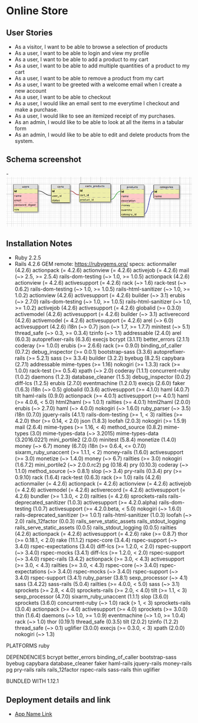 # Online Store

## User Stories

- As a visitor, I want to be able to browse a selection of products
- As a user, I want to be able to login and view my profile
- As a user, I want to be able to add a product to my cart
- As a user, I want to be able to add multiple quantities of a product to my cart
- As a user, I want to be able to remove a product from my cart
- As a user, I want to be greeted with a welcome email when I create a new account
- As a user, I want to be able to checkout
- As a user, I would like an email sent to me everytime I checkout and make a purchase.
- As a user, I would like to see an itemized receipt of my purchases.
- As an admin, I would like to be able to look at all the items in a tabular form
- As an admin, I would like to be able to edit and delete products from the system.

## Schema screenshot

-![Schema](./schema.png)

## Installation Notes

- Ruby 2.2.5
- Rails 4.2.6
GEM
  remote: https://rubygems.org/
  specs:
    actionmailer (4.2.6)
      actionpack (= 4.2.6)
      actionview (= 4.2.6)
      activejob (= 4.2.6)
      mail (~> 2.5, >= 2.5.4)
      rails-dom-testing (~> 1.0, >= 1.0.5)
    actionpack (4.2.6)
      actionview (= 4.2.6)
      activesupport (= 4.2.6)
      rack (~> 1.6)
      rack-test (~> 0.6.2)
      rails-dom-testing (~> 1.0, >= 1.0.5)
      rails-html-sanitizer (~> 1.0, >= 1.0.2)
    actionview (4.2.6)
      activesupport (= 4.2.6)
      builder (~> 3.1)
      erubis (~> 2.7.0)
      rails-dom-testing (~> 1.0, >= 1.0.5)
      rails-html-sanitizer (~> 1.0, >= 1.0.2)
    activejob (4.2.6)
      activesupport (= 4.2.6)
      globalid (>= 0.3.0)
    activemodel (4.2.6)
      activesupport (= 4.2.6)
      builder (~> 3.1)
    activerecord (4.2.6)
      activemodel (= 4.2.6)
      activesupport (= 4.2.6)
      arel (~> 6.0)
    activesupport (4.2.6)
      i18n (~> 0.7)
      json (~> 1.7, >= 1.7.7)
      minitest (~> 5.1)
      thread_safe (~> 0.3, >= 0.3.4)
      tzinfo (~> 1.1)
    addressable (2.4.0)
    arel (6.0.3)
    autoprefixer-rails (6.3.6)
      execjs
    bcrypt (3.1.11)
    better_errors (2.1.1)
      coderay (>= 1.0.0)
      erubis (>= 2.6.6)
      rack (>= 0.9.0)
    binding_of_caller (0.7.2)
      debug_inspector (>= 0.0.1)
    bootstrap-sass (3.3.6)
      autoprefixer-rails (>= 5.2.1)
      sass (>= 3.3.4)
    builder (3.2.2)
    byebug (8.2.5)
    capybara (2.7.1)
      addressable
      mime-types (>= 1.16)
      nokogiri (>= 1.3.3)
      rack (>= 1.0.0)
      rack-test (>= 0.5.4)
      xpath (~> 2.0)
    coderay (1.1.1)
    concurrent-ruby (1.0.2)
    daemons (1.2.3)
    database_cleaner (1.5.3)
    debug_inspector (0.0.2)
    diff-lcs (1.2.5)
    erubis (2.7.0)
    eventmachine (1.2.0.1)
    execjs (2.6.0)
    faker (1.6.3)
      i18n (~> 0.5)
    globalid (0.3.6)
      activesupport (>= 4.1.0)
    haml (4.0.7)
      tilt
    haml-rails (0.9.0)
      actionpack (>= 4.0.1)
      activesupport (>= 4.0.1)
      haml (>= 4.0.6, < 5.0)
      html2haml (>= 1.0.1)
      railties (>= 4.0.1)
    html2haml (2.0.0)
      erubis (~> 2.7.0)
      haml (~> 4.0.0)
      nokogiri (~> 1.6.0)
      ruby_parser (~> 3.5)
    i18n (0.7.0)
    jquery-rails (4.1.1)
      rails-dom-testing (>= 1, < 3)
      railties (>= 4.2.0)
      thor (>= 0.14, < 2.0)
    json (1.8.3)
    loofah (2.0.3)
      nokogiri (>= 1.5.9)
    mail (2.6.4)
      mime-types (>= 1.16, < 4)
    method_source (0.8.2)
    mime-types (3.0)
      mime-types-data (~> 3.2015)
    mime-types-data (3.2016.0221)
    mini_portile2 (2.0.0)
    minitest (5.8.4)
    monetize (1.4.0)
      money (~> 6.7)
    money (6.7.0)
      i18n (>= 0.6.4, <= 0.7.0)
      sixarm_ruby_unaccent (>= 1.1.1, < 2)
    money-rails (1.6.0)
      activesupport (>= 3.0)
      monetize (~> 1.4.0)
      money (~> 6.7)
      railties (>= 3.0)
    nokogiri (1.6.7.2)
      mini_portile2 (~> 2.0.0.rc2)
    pg (0.18.4)
    pry (0.10.3)
      coderay (~> 1.1.0)
      method_source (~> 0.8.1)
      slop (~> 3.4)
    pry-rails (0.3.4)
      pry (>= 0.9.10)
    rack (1.6.4)
    rack-test (0.6.3)
      rack (>= 1.0)
    rails (4.2.6)
      actionmailer (= 4.2.6)
      actionpack (= 4.2.6)
      actionview (= 4.2.6)
      activejob (= 4.2.6)
      activemodel (= 4.2.6)
      activerecord (= 4.2.6)
      activesupport (= 4.2.6)
      bundler (>= 1.3.0, < 2.0)
      railties (= 4.2.6)
      sprockets-rails
    rails-deprecated_sanitizer (1.0.3)
      activesupport (>= 4.2.0.alpha)
    rails-dom-testing (1.0.7)
      activesupport (>= 4.2.0.beta, < 5.0)
      nokogiri (~> 1.6.0)
      rails-deprecated_sanitizer (>= 1.0.1)
    rails-html-sanitizer (1.0.3)
      loofah (~> 2.0)
    rails_12factor (0.0.3)
      rails_serve_static_assets
      rails_stdout_logging
    rails_serve_static_assets (0.0.5)
    rails_stdout_logging (0.0.5)
    railties (4.2.6)
      actionpack (= 4.2.6)
      activesupport (= 4.2.6)
      rake (>= 0.8.7)
      thor (>= 0.18.1, < 2.0)
    rake (11.1.2)
    rspec-core (3.4.4)
      rspec-support (~> 3.4.0)
    rspec-expectations (3.4.0)
      diff-lcs (>= 1.2.0, < 2.0)
      rspec-support (~> 3.4.0)
    rspec-mocks (3.4.1)
      diff-lcs (>= 1.2.0, < 2.0)
      rspec-support (~> 3.4.0)
    rspec-rails (3.4.2)
      actionpack (>= 3.0, < 4.3)
      activesupport (>= 3.0, < 4.3)
      railties (>= 3.0, < 4.3)
      rspec-core (~> 3.4.0)
      rspec-expectations (~> 3.4.0)
      rspec-mocks (~> 3.4.0)
      rspec-support (~> 3.4.0)
    rspec-support (3.4.1)
    ruby_parser (3.8.1)
      sexp_processor (~> 4.1)
    sass (3.4.22)
    sass-rails (5.0.4)
      railties (>= 4.0.0, < 5.0)
      sass (~> 3.1)
      sprockets (>= 2.8, < 4.0)
      sprockets-rails (>= 2.0, < 4.0)
      tilt (>= 1.1, < 3)
    sexp_processor (4.7.0)
    sixarm_ruby_unaccent (1.1.1)
    slop (3.6.0)
    sprockets (3.6.0)
      concurrent-ruby (~> 1.0)
      rack (> 1, < 3)
    sprockets-rails (3.0.4)
      actionpack (>= 4.0)
      activesupport (>= 4.0)
      sprockets (>= 3.0.0)
    thin (1.6.4)
      daemons (~> 1.0, >= 1.0.9)
      eventmachine (~> 1.0, >= 1.0.4)
      rack (~> 1.0)
    thor (0.19.1)
    thread_safe (0.3.5)
    tilt (2.0.2)
    tzinfo (1.2.2)
      thread_safe (~> 0.1)
    uglifier (3.0.0)
      execjs (>= 0.3.0, < 3)
    xpath (2.0.0)
      nokogiri (~> 1.3)

PLATFORMS
  ruby

DEPENDENCIES
  bcrypt
  better_errors
  binding_of_caller
  bootstrap-sass
  byebug
  capybara
  database_cleaner
  faker
  haml-rails
  jquery-rails
  money-rails
  pg
  pry-rails
  rails
  rails_12factor
  rspec-rails
  sass-rails
  thin
  uglifier

BUNDLED WITH
   1.12.1
## Deployment details and link

- [App Name Link](https://serene-wildwood-95041.herokuapp.com/)
